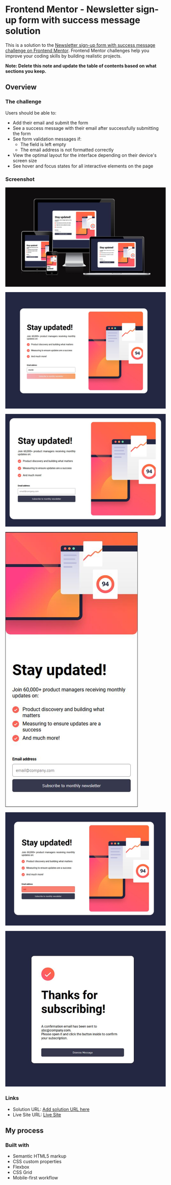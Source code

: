 # Frontend Mentor - Newsletter sign-up form with success message solution

This is a solution to the [Newsletter sign-up form with success message challenge on Frontend Mentor](https://www.frontendmentor.io/challenges/newsletter-signup-form-with-success-message-3FC1AZbNrv). Frontend Mentor challenges help you improve your coding skills by building realistic projects. 


**Note: Delete this note and update the table of contents based on what sections you keep.**

## Overview

### The challenge

Users should be able to:

- Add their email and submit the form
- See a success message with their email after successfully submitting the form
- See form validation messages if:
  - The field is left empty
  - The email address is not formatted correctly
- View the optimal layout for the interface depending on their device's screen size
- See hover and focus states for all interactive elements on the page

### Screenshot

![Responsive design](./screenshot.JPG)

![Desktop View](./assets/images/desktop.JPG)

![Inactive View](./assets/images/inactive.JPG)

![Mobile View](./assets/images/mobile.JPG)

![Invalid View](./assets/images/invalid.JPG)

![Confirmation message](./assets/images/confirmation.JPG)

### Links

- Solution URL: [Add solution URL here](https://github.com/farrukh-ahm/newsletter-signup-challenge.git)
- Live Site URL: [Live Site](https://farrukh-ahm.github.io/newsletter-signup-challenge/)

## My process

### Built with

- Semantic HTML5 markup
- CSS custom properties
- Flexbox
- CSS Grid
- Mobile-first workflow


